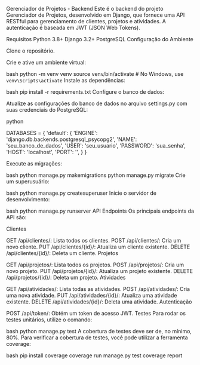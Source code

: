 Gerenciador de Projetos - Backend
Este é o backend do projeto Gerenciador de Projetos, desenvolvido em Django, que fornece uma API RESTful para gerenciamento de clientes, projetos e atividades. A autenticação é baseada em JWT (JSON Web Tokens).

Requisitos
Python 3.8+
Django 3.2+
PostgreSQL
Configuração do Ambiente

Clone o repositório.

Crie e ative um ambiente virtual:

bash
python -m venv venv
source venv/bin/activate  # No Windows, use `venv\Scripts\activate`
Instale as dependências:

bash
pip install -r requirements.txt
Configure o banco de dados:

Atualize as configurações do banco de dados no arquivo settings.py com suas credenciais do PostgreSQL:

python

DATABASES = {
    'default': {
        'ENGINE': 'django.db.backends.postgresql_psycopg2',
        'NAME': 'seu_banco_de_dados',
        'USER': 'seu_usuario',
        'PASSWORD': 'sua_senha',
        'HOST': 'localhost',
        'PORT': '',
    }
}

Execute as migrações:

bash
python manage.py makemigrations
python manage.py migrate
Crie um superusuário:

bash
python manage.py createsuperuser
Inicie o servidor de desenvolvimento:

bash
python manage.py runserver
API Endpoints
Os principais endpoints da API são:

Clientes

GET /api/clientes/: Lista todos os clientes.
POST /api/clientes/: Cria um novo cliente.
PUT /api/clientes/{id}/: Atualiza um cliente existente.
DELETE /api/clientes/{id}/: Deleta um cliente.
Projetos

GET /api/projetos/: Lista todos os projetos.
POST /api/projetos/: Cria um novo projeto.
PUT /api/projetos/{id}/: Atualiza um projeto existente.
DELETE /api/projetos/{id}/: Deleta um projeto.
Atividades

GET /api/atividades/: Lista todas as atividades.
POST /api/atividades/: Cria uma nova atividade.
PUT /api/atividades/{id}/: Atualiza uma atividade existente.
DELETE /api/atividades/{id}/: Deleta uma atividade.
Autenticação

POST /api/token/: Obtém um token de acesso JWT.
Testes
Para rodar os testes unitários, utilize o comando:

bash
python manage.py test
A cobertura de testes deve ser de, no mínimo, 80%. Para verificar a cobertura de testes, você pode utilizar a ferramenta coverage:

bash
pip install coverage
coverage run manage.py test
coverage report

